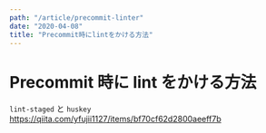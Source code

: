 ```yaml
---
path: "/article/precommit-linter"
date: "2020-04-08"
title: "Precommit時にlintをかける方法"
---
```


# Precommit 時に lint をかける方法

`lint-staged` と `huskey`
https://qiita.com/yfujii1127/items/bf70cf62d2800aeeff7b
